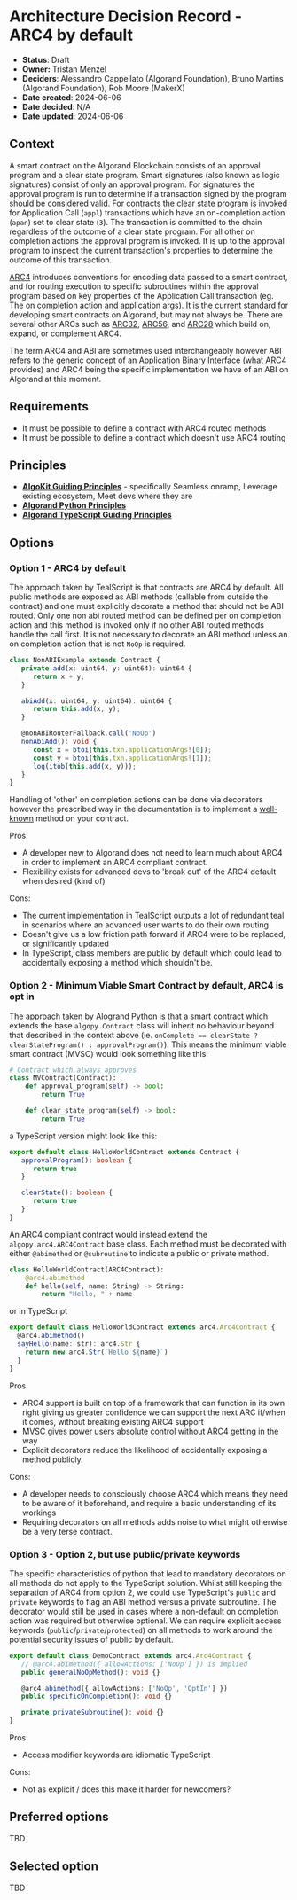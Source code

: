 # Architecture Decision Record - ARC4 by default

- **Status**: Draft
- **Owner:** Tristan Menzel
- **Deciders**: Alessandro Cappellato (Algorand Foundation), Bruno Martins (Algorand Foundation), Rob Moore (MakerX)
- **Date created**: 2024-06-06
- **Date decided**: N/A
- **Date updated**: 2024-06-06

## Context

A smart contract on the Algorand Blockchain consists of an approval program and a clear state program. Smart signatures (also known as logic signatures) consist of only an approval program. For signatures the approval program is run to determine if a transaction signed by the program should be considered valid. For contracts the clear state program is invoked for Application Call (`appl`) transactions which have an on-completion action (`apan`) set to clear state (`3`). The transaction is committed to the chain regardless of the outcome of a clear state program. For all other on completion actions the approval program is invoked. It is up to the approval program to inspect the current transaction's properties to determine the outcome of this transaction.

[ARC4](https://github.com/algorandfoundation/ARCs/blob/main/ARCs/arc-0004.md) introduces conventions for encoding data passed to a smart contract, and for routing execution to specific subroutines within the approval program based on key properties of the Application Call transaction (eg. The on completion action and application args). It is the current standard for developing smart contracts on Algorand, but may not always be. There are several other ARCs such as [ARC32](https://github.com/algorandfoundation/ARCs/blob/main/ARCs/arc-0032.md), [ARC56](https://github.com/algorandfoundation/ARCs/blob/e540d921502f19c720b64d8df1f09563158ca348/ARCs/arc-0056.md), and [ARC28](https://github.com/algorandfoundation/ARCs/blob/main/ARCs/arc-0028.md) which build on, expand, or complement ARC4. 

The term ARC4 and ABI are sometimes used interchangeably however ABI refers to the generic concept of an Application Binary Interface (what ARC4 provides) and ARC4 being the specific implementation we have of an ABI on Algorand at this moment. 


## Requirements

- It must be possible to define a contract with ARC4 routed methods
- It must be possible to define a contract which doesn't use ARC4 routing

## Principles

- **[AlgoKit Guiding Principles](https://github.com/algorandfoundation/algokit-cli/blob/main/docs/algokit.md#guiding-principles)** - specifically Seamless onramp, Leverage existing ecosystem, Meet devs where they are
- **[Algorand Python Principles](https://algorandfoundation.github.io/puya/principles.html#principles)**
- **[Algorand TypeScript Guiding Principles](../README.md#guiding-principals)**

## Options

### Option 1 - ARC4 by default

The approach taken by TealScript is that contracts are ARC4 by default. All public methods are exposed as ABI methods (callable from outside the contract) and one must explicitly decorate a method that should not be ABI routed. Only one non abi routed method can be defined per on completion action and this method is invoked only if no other ABI routed methods handle the call first. It is not necessary to decorate an ABI method unless an on completion action that is not `NoOp` is required. 

```ts
class NonABIExample extends Contract {
   private add(x: uint64, y: uint64): uint64 {
      return x + y;
   }

   abiAdd(x: uint64, y: uint64): uint64 {
      return this.add(x, y);
   }

   @nonABIRouterFallback.call('NoOp')
   nonAbiAdd(): void {
      const x = btoi(this.txn.applicationArgs![0]);
      const y = btoi(this.txn.applicationArgs![1]);
      log(itob(this.add(x, y)));
   }
}
```

Handling of 'other' on completion actions can be done via decorators however the prescribed way in the documentation is to implement a [well-known](https://tealscript.netlify.app/guides/lifecycle/) method on your contract.

Pros:
 - A developer new to Algorand does not need to learn much about ARC4 in order to implement an ARC4 compliant contract.
 - Flexibility exists for advanced devs to 'break out' of the ARC4 default when desired (kind of)

Cons:
 - The current implementation in TealScript outputs a lot of redundant teal in scenarios where an advanced user wants to do their own routing
 - Doesn't give us a low friction path forward if ARC4 were to be replaced, or significantly updated
 - In TypeScript, class members are public by default which could lead to accidentally exposing a method which shouldn't be.


### Option 2 - Minimum Viable Smart Contract by default, ARC4 is opt in

The approach taken by Alogrand Python is that a smart contract which extends the base `algopy.Contract` class will inherit no behaviour beyond that described in the context above (ie. `onComplete == clearState ? clearStateProgram() : approvalProgram()`).  This means the minimum viable smart contract (MVSC) would look something like this:

```python
# Contract which always approves
class MVContract(Contract):
    def approval_program(self) -> bool:
        return True

    def clear_state_program(self) -> bool:
        return True
```

a TypeScript version might look like this:

```ts
export default class HelloWorldContract extends Contract {
   approvalProgram(): boolean {
      return true
   }

   clearState(): boolean {
      return true
   }
}

```

An ARC4 compliant contract would instead extend the `algopy.arc4.ARC4Contract` base class. Each method must be decorated with either `@abimethod` or `@subroutine` to indicate a public or private method. 

```python
class HelloWorldContract(ARC4Contract):
    @arc4.abimethod
    def hello(self, name: String) -> String:
        return "Hello, " + name
```

or in TypeScript

```ts
export default class HelloWorldContract extends arc4.Arc4Contract {
  @arc4.abimethod()
  sayHello(name: str): arc4.Str {
    return new arc4.Str(`Hello ${name}`)
  }
}
```

Pros:
- ARC4 support is built on top of a framework that can function in its own right giving us greater confidence we can support the next ARC if/when it comes, without breaking existing ARC4 support
- MVSC gives power users absolute control without ARC4 getting in the way
- Explicit decorators reduce the likelihood of accidentally exposing a method publicly.

Cons:
- A developer needs to consciously choose ARC4 which means they need to be aware of it beforehand, and require a basic understanding of its workings
- Requiring decorators on all methods adds noise to what might otherwise be a very terse contract.

### Option 3 - Option 2, but use public/private keywords

The specific characteristics of python that lead to mandatory decorators on all methods do not apply to the TypeScript solution. Whilst still keeping the separation of ARC4 from option 2, we could use TypeScript's `public` and `private` keywords to flag an ABI method versus a private subroutine. The decorator would still be used in cases where a non-default on completion action was required but otherwise optional. We can require explicit access keywords (`public`/`private`/`protected`) on all methods to work around the potential security issues of public by default.

```ts
export default class DemoContract extends arc4.Arc4Contract {
   // @arc4.abimethod({ allowActions: ['NoOp'] }) is implied 
   public generalNoOpMethod(): void {}

   @arc4.abimethod({ allowActions: ['NoOp', 'OptIn'] })
   public specificOnCompletion(): void {}

   private privateSubroutine(): void {}
}
```

Pros:
- Access modifier keywords are idiomatic TypeScript

Cons:
- Not as explicit / does this make it harder for newcomers?

## Preferred options

TBD

## Selected option

TBD
